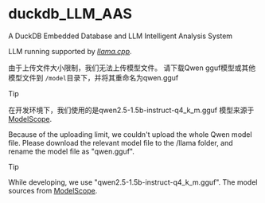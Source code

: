 # duckdb_LLM_AAS
A DuckDB Embedded Database and LLM Intelligent Analysis System

LLM running supported by [*llama.cpp*](<https://github.com/ggml-org/llama.cpp>).

由于上传文件大小限制，我们无法上传模型文件。
请下载Qwen gguf模型或其他模型文件到 `/model`目录下，并将其重命名为qwen.gguf

> [!Tip]
> 在开发环境下，我们使用的是qwen2.5-1.5b-instruct-q4_k_m.gguf
> 模型来源于[ModelScope](<https://modelscope.cn/models/Qwen/Qwen2.5-1.5B-Instruct-GGUF>).

Because of the uploading limit, we couldn't upload the whole Qwen model file.
Please download the relevant model file to the /llama folder, and rename the model file as "qwen.gguf".

> [!Tip]
> While developing, we use "qwen2.5-1.5b-instruct-q4_k_m.gguf".
> The model sources from [ModelScope](<https://modelscope.cn/models/Qwen/Qwen2.5-1.5B-Instruct-GGUF>).